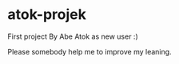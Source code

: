 atok-projek
===========

First project
By Abe Atok as new user :)

Please somebody help me to improve my leaning.